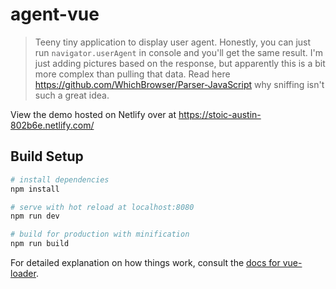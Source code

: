 # agent-vue

> Teeny tiny application to display user agent. Honestly, you can just run `navigator.userAgent` in console and you'll get the same result. I'm just adding pictures based on the response, but apparently this is a bit more complex than pulling that data. Read here https://github.com/WhichBrowser/Parser-JavaScript why sniffing isn't such a great idea.

View the demo hosted on Netlify over at https://stoic-austin-802b6e.netlify.com/

## Build Setup

``` bash
# install dependencies
npm install

# serve with hot reload at localhost:8080
npm run dev

# build for production with minification
npm run build
```

For detailed explanation on how things work, consult the [docs for vue-loader](http://vuejs.github.io/vue-loader).
